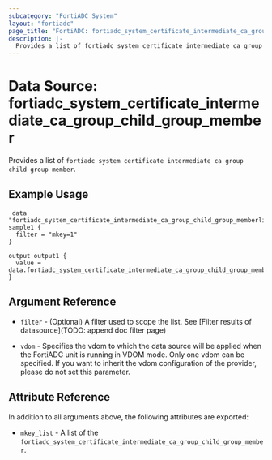 ```yaml
---
subcategory: "FortiADC System"
layout: "fortiadc"
page_title: "FortiADC: fortiadc_system_certificate_intermediate_ca_group_child_group_member"
description: |-
  Provides a list of fortiadc system certificate intermediate ca group child group member
---
```


# Data Source: fortiadc_system_certificate_intermediate_ca_group_child_group_member
Provides a list of `fortiadc system certificate intermediate ca group child group member`.

## Example Usage

```hcl
 data "fortiadc_system_certificate_intermediate_ca_group_child_group_memberlist" sample1 {
  filter = "mkey=1"
}

output output1 {
  value = data.fortiadc_system_certificate_intermediate_ca_group_child_group_memberlist.sample1.mkey_list
}
```

## Argument Reference

* `filter` - (Optional) A filter used to scope the list. See [Filter results of datasource](TODO: append doc filter page)

* `vdom` - Specifies the vdom to which the data source will be applied when the FortiADC unit is running in VDOM mode. Only one vdom can be specified. If you want to inherit the vdom configuration of the provider, please do not set this parameter.

## Attribute Reference

In addition to all arguments above, the following attributes are exported:

* `mkey_list` -  A list of the `fortiadc_system_certificate_intermediate_ca_group_child_group_member`.
